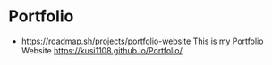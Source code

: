 # Portfolio
- https://roadmap.sh/projects/portfolio-website
This is my Portfolio Website
https://kusi1108.github.io/Portfolio/
